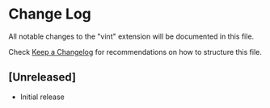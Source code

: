 # Change Log

All notable changes to the "vint" extension will be documented in this file.

Check [Keep a Changelog](http://keepachangelog.com/) for recommendations on how to structure this file.

## [Unreleased]

- Initial release